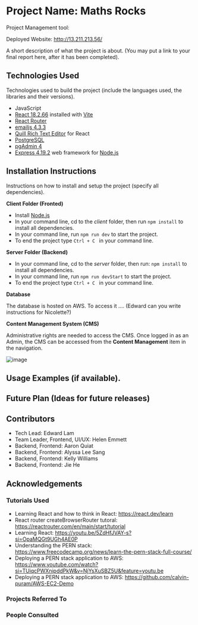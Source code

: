 # Project Name: Maths Rocks

Project Management tool: 

Deployed Website: http://13.211.213.56/

A short description of what the project is about. (You may put a link to your final report here, after it has been completed).

## Technologies Used
Technologies used to build the project (include the languages used, the libraries and their versions).

- JavaScript
- [React 18.2.66](https://react.dev/) installed with [Vite](https://vitejs.dev/)
- [React Router](https://reactrouter.com/en/main)
- [emailjs 4.3.3](https://www.emailjs.com/)
- [Quill Rich Text Editor](https://quilljs.com/) for React
- [PostgreSQL](https://www.postgresql.org/)
- [pgAdmin 4](https://www.pgadmin.org/)
- [Express 4.19.2](https://expressjs.com/) web framework for [Node.js](https://nodejs.org/en)

## Installation Instructions

Instructions on how to install and setup the project (specify all dependencies).

**Client Folder (Fronted)**

- Install [Node.js](https://nodejs.org/en/download)
- In your command line, cd to the *client* folder, then run <code>npm install</code> to install all dependencies.
- In your command line, run <code>npm run dev</code> to start the project.
- To end the project type <code>Ctrl + C </code> in your command line.
  
**Server Folder (Backend)**
  
- In your command line, cd to the *server* folder, then run: <code>npm install</code> to install all dependencies.
- In your command line, run <code>npm run devStart</code> to start the project.
- To end the project type <code>Ctrl + C </code> in your command line.

**Database**

The database is hosted on AWS. To access it .... (Edward can you write instructions for Nicolette?)

**Content Management System (CMS)**

Administrative rights are needed to access the CMS. Once logged in as an Admin, the CMS can be accessed from the **Content Management** item in the navigation.

![image](https://github.com/uoa-compsci399-s1-2024/capstone-project-2024-s1-team-11/assets/159106252/6d59abb9-977d-4f10-a2d2-2246b6adb683)


## Usage Examples (if available).

## Future Plan (Ideas for future releases)

## Contributors

- Tech Lead: Edward Lam
- Team Leader, Frontend, UI/UX: Helen Emmett
- Backend, Frontend: Aaron Quiat
- Backend, Frontend: Alyssa Lee Sang
- Backend, Frontend: Kelly Williams
- Backend, Frontend: Jie He 

## Acknowledgements

### Tutorials Used

- Learning React and how to think in React: https://react.dev/learn
- React router createBrowserRouter tutoral: https://reactrouter.com/en/main/start/tutorial
- Learning React: https://youtu.be/5ZdHfJVAY-s?si=OpaMQGt9UGh4AE0P
- Understanding the PERN stack: https://www.freecodecamp.org/news/learn-the-pern-stack-full-course/
- Deploying a PERN stack application to AWS: https://www.youtube.com/watch?si=TUiqcPWXnipddPkW&v=NjYsXuSBZ5U&feature=youtu.be
- Deploying a PERN stack application to AWS: https://github.com/calvin-puram/AWS-EC2-Demo

### Projects Referred To

### People Consulted
